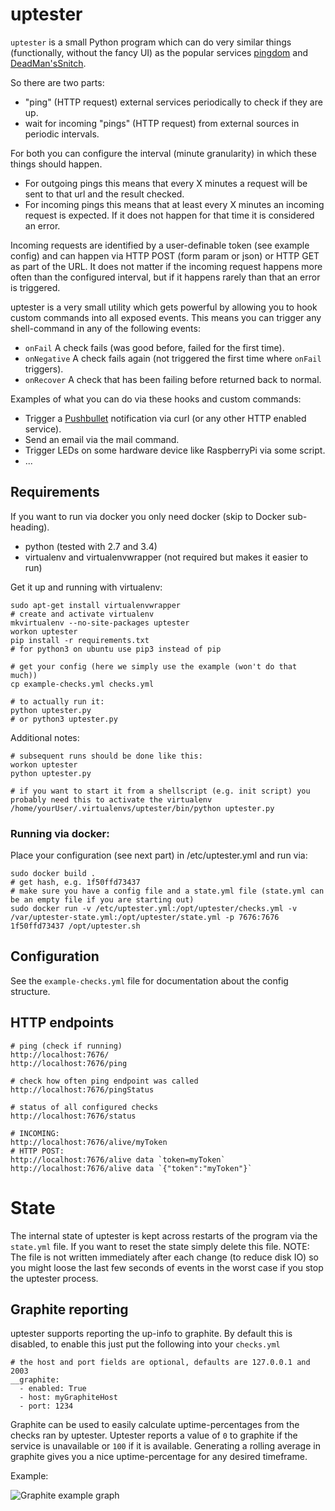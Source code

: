 # uptester

`uptester` is a small Python program which can do very similar things (functionally, without the fancy UI) as the popular services [pingdom](https://www.pingdom.com/) and [DeadMan'sSnitch](https://deadmanssnitch.com/).

So there are two parts:
* "ping" (HTTP request) external services periodically to check if they are up.
* wait for incoming "pings" (HTTP request) from external sources in periodic intervals.

For both you can configure the interval (minute granularity) in which these things should happen.
* For outgoing pings this means that every X minutes a request will be sent to that url and the result checked.
* For incoming pings this means that at least every X minutes an incoming request is expected. If it does not happen for that time it is considered an error.

Incoming requests are identified by a user-definable token (see example config) and can happen via HTTP POST (form param or json) or HTTP GET as part of the URL.
It does not matter if the incoming request happens more often than the configured interval, but if it happens rarely than that an error is triggered.

uptester is a very small utility which gets powerful by allowing you to hook custom commands into all exposed events. This means you can trigger any shell-command in any of the following events:
* `onFail` A check fails (was good before, failed for the first time).
* `onNegative` A check fails again (not triggered the first time where `onFail` triggers).
* `onRecover` A check that has been failing before returned back to normal.

Examples of what you can do via these hooks and custom commands:

* Trigger a [Pushbullet](https://www.pushbullet.com/) notification via curl (or any other HTTP enabled service).
* Send an email via the mail command.
* Trigger LEDs on some hardware device like RaspberryPi via some script.
* ...

## Requirements

If you want to run via docker you only need docker (skip to Docker sub-heading).

* python (tested with 2.7 and 3.4)
* virtualenv and virtualenvwrapper (not required but makes it easier to run)

Get it up and running with virtualenv:

	sudo apt-get install virtualenvwrapper
	# create and activate virtualenv
	mkvirtualenv --no-site-packages uptester
	workon uptester
	pip install -r requirements.txt
	# for python3 on ubuntu use pip3 instead of pip

	# get your config (here we simply use the example (won't do that much))
	cp example-checks.yml checks.yml

	# to actually run it:
	python uptester.py
	# or python3 uptester.py

Additional notes:

	# subsequent runs should be done like this:
	workon uptester
	python uptester.py

	# if you want to start it from a shellscript (e.g. init script) you probably need this to activate the virtualenv
	/home/yourUser/.virtualenvs/uptester/bin/python uptester.py

### Running via docker:

Place your configuration (see next part) in /etc/uptester.yml and run via:

	sudo docker build .
	# get hash, e.g. 1f50ffd73437
	# make sure you have a config file and a state.yml file (state.yml can be an empty file if you are starting out)
	sudo docker run -v /etc/uptester.yml:/opt/uptester/checks.yml -v /var/uptester-state.yml:/opt/uptester/state.yml -p 7676:7676 1f50ffd73437 /opt/uptester.sh

## Configuration

See the `example-checks.yml` file for documentation about the config structure.

## HTTP endpoints

	# ping (check if running)
    http://localhost:7676/
    http://localhost:7676/ping

    # check how often ping endpoint was called
    http://localhost:7676/pingStatus

    # status of all configured checks
	http://localhost:7676/status    

	# INCOMING:
	http://localhost:7676/alive/myToken
	# HTTP POST:
	http://localhost:7676/alive data `token=myToken`
	http://localhost:7676/alive data `{"token":"myToken"}`

# State

The internal state of uptester is kept across restarts of the program via the `state.yml` file. If you want to reset the state simply delete this file.
NOTE: The file is not written immediately after each change (to reduce disk IO) so you might loose the last few seconds of events in the worst case if you stop the uptester process.

## Graphite reporting

uptester supports reporting the up-info to graphite. By default this is disabled, to enable this just put the following into your `checks.yml`

	# the host and port fields are optional, defaults are 127.0.0.1 and 2003
	__graphite:
	  - enabled: True
	  - host: myGraphiteHost
	  - port: 1234

Graphite can be used to easily calculate uptime-percentages from the checks ran by uptester. Uptester reports a value of `0` to graphite if the service is unavailable or `100` if it is available. Generating a rolling average in graphite gives you a nice uptime-percentage for any desired timeframe.

Example:

![Graphite example graph](https://i.imgur.com/wSEwZK3.png)
